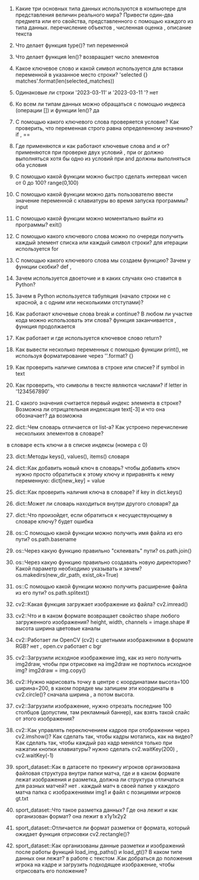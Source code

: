 1. Какие три основных типа данных используются в компьютере для представления величин реального мира? Привести один-два предмета или его свойства, представленного с помощью каждого из типа данных.
перечисление объектов , численная оценка , описание текста
2. Что делает функция type()?
тип переменной
3. Что делает функция len()?
возвращает число элементов
4. Какое ключевое слово и какой символ используется для вставки переменной в указанное место строки?
'selected {} matches'.format(len(selected_matches))
5. Одинаковые ли строки '2023-03-11' и '2023-03-11 '?
нет
6. Ко всем ли типам данных можно обращаться с помощью индекса (операции []) и функции len()?
да
7. С помощью какого ключевого слова проверяется условие? Как проверить, что переменная строго равна определенному значению?
if , ==
8. Где применяются и как работают ключевые слова and и or?
применяются при проверке двух условий , при  or должно выполняться хотя бы одно из условий при and должны выполняться оба условия 
9. С помощью какой функции можно быстро сделать интервал чисел от 0 до 100?
range(0,100)
10. С помощью какой функции можно дать пользователю ввести значение переменной с клавиатуры во время запуска программы?
input
11. С помощью какой функции можно моментально выйти из программы?
exit()
12. С помощью какого ключевого слова можно по очереди получить каждый элемент списка или каждый символ строки?
для итерации используется for
13. С помощью какого ключевого слова мы создаем функцию? Зачем у функции скобки?
def , 
14. Зачем используется двоеточие и в каких случаях оно ставится в Python?

15. Зачем в Python используется табуляция (начало строки не с красной, а с одним или несколькими отступами)?

16. Как работают ключевые слова break и continue? В любом ли участке кода можно использовать эти слова?
функция заканчивается , функция продолжается
17. Как работает и где используется ключевое слово return? 
18. Как вывести несколько переменных с помощью функции print(), не используя форматирование через ''.format?
{}
19. Как проверить наличие симлова в строке или списке?
if symbol in text
20. Как проверить, что символы в тексте являются числами?
if letter in '1234567890'
21. С какого значения считается первый индекс элемента в строке? Возможна ли отрицательная индексация text[-3] и что она обозначает?
да возможна


22. dict::Чем словарь отличается от list-а? Как устроено перечисление нескольких элементов в словаре?

 в словаре есть ключи а в списке индексы (номера с 0)

23. dict::Методы keys(), values(), items()
 словаря

24. dict::Как добавить новый ключ в словарь? 
чтобы добавить ключ нужно просто обратиться к этому ключу и приравнять к нему переменную: dict[new_key] = value

25. dict::Как проверить наличия ключа в словаре? 
if key in dict.keys()

26. dict::Может ли словарь находиться внутри другого словаря? 
да

27. dict::Что произойдет, если обратиться к несуществующему в словаре ключу?
 будет ошибка

28. os::С помощью какой функции можно получить имя файла из его пути? 
os.path.basename

29. os::Через какую функцию правильно "склеивать" пути?
 os.path.join() 

30. os::Через какую функцию правильно создавать новую директорию? Какой параметр необходимо указывать и зачем?
 os.makedirs(new_dir_path, exist_ok=True)

31. os::С помощью какой функции можно получить расширение файла из его пути? 
os.path.splitext()

32. cv2::Какая функция загружает изображение из файла?
 cv2.imread()

33. cv2::Что и в каком формате возвращает свойство shape любого загруженного изображения?
height, width, channels  = image.shape # высота ширина цветовые каналы

34. cv2::Работает ли OpenCV (cv2) с цветными изображеними в формате RGB?
 нет , open.cv работает c bgr

35. cv2::Загрузили исходное изображение img, как из него получить img2draw, чтобы при отрисовке на img2draw не портилось исходное img?
img2draw = img.copy()

36. cv2::Нужно нарисовать точку в центре с координатами высота=100 ширина=200, в каком порядке мы запишем эти координаты в cv2.circle()?
 сначала ширина , а потом высота.

37. cv2::Загрузили изображение, нужно отрезать последние 100 столбцов (допустим, там рекламный баннер), как взять такой слайс от этого изображения?
38. cv2::Как управлять переключением кадров при отображении через cv2.imshow()? Как сделать так, чтобы кадры мотались, как на видео? Как сделать так, чтобы каждый раз кадр менялся только при нажатии кнопки клавиатуры?
 нужно сделать cv2.waitKey(200) , cv2.waitKey(-1)

39. sport_dataset::Как в датасете по трекингу игроков организована файловая структура внутри папки матча, где и в каком формате лежат изображения и разметка, должна ли структура отличаться для разных матчей?
  нет . каждый матч в своей папке у каждого матча папка с изображениями img1 и файл с позициями игроков gt.txt

40. sport_dataset::Что такое разметка данных? Где она лежит и как организован формат?
 она лежит в x1y1x2y2  
 
41. sport_dataset::Отличается ли формат разметки от формата, который ожидает функция отрисовки cv2.rectangle()? 
42. sport_dataset::Как организованы данные разметки и изображений после работы функций load_img_paths() и load_gt()? В каком типе данных они лежат? в работе с текстом .Как добраться до положения игрока на кадре и загрузить подходящее изображение, чтобы отрисовать его положение? 